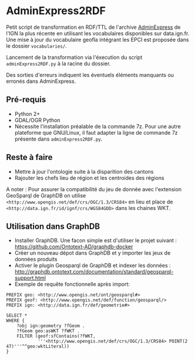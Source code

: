 # AdminExpress2RDF

Petit script de transformation en RDF/TTL de l'archive [AdminExpress](http://professionnels.ign.fr/adminexpress) de l'IGN la plus récente en utilisant les vocabulaires disponibles sur data.ign.fr. Une mise à jour du vocabulaire geofla intégrant les EPCI est proposée dans le dossier `vocabularies/`.

Lancement de la transformation via l'éxecution du script `adminExpress2RDF.py` à la racine du dossier.

Des sorties d'erreurs indiquent les éventuels éléments manquants ou erronés dans AdminExpress.

## Pré-requis

* Python 2+ 
* GDAL/OGR Python
* Nécessite l'installation préalable de la commande 7z. Pour une autre plateforme que GNU/Linux, il faut adapter la ligne de commande 7z présente dans `adminExpress2RDF.py`.

## Reste à faire

* Mettre à jour l'ontologie suite à la disparition des cantons
* Rajouter les chefs lieu de région et les centroides des régions

A noter : Pour assurer la compatibilité du jeu de donnée avec l'extension GeoSparql de GraphDB on utilise `<http://www.opengis.net/def/crs/OGC/1.3/CRS84>` en lieu et place de `<http://data.ign.fr/id/ignf/crs/WGS84GDD>` dans les chaines WKT.

## Utilisation dans GraphDB

* Installer GraphDB. Une facon simple est d'utiliser le projet suivant :  https://github.com/Ontotext-AD/graphdb-docker
* Créer un nouveau dépot dans GraphDB et y importer les jeux de données produits
* Activer le plugin Geosparql de GraphDB et indexer les données : http://graphdb.ontotext.com/documentation/standard/geosparql-support.html
* Exemple de requête fonctionnelle après import:

```
PREFIX geo: <http://www.opengis.net/ont/geosparql#>
PREFIX geof: <http://www.opengis.net/def/function/geosparql/>
PREFIX ign: <http://data.ign.fr/def/geometrie#>

SELECT *
WHERE {
    ?obj ign:geometry ?fGeom .
    ?fGeom geo:asWKT ?fWKT .
    FILTER (geof:sfContains(?fWKT,
            '''<http://www.opengis.net/def/crs/OGC/1.3/CRS84> POINT(2 47)'''^^geo:wktLiteral))
}

```
